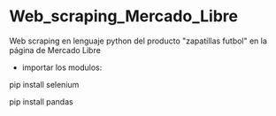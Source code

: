 # Web_scraping_Mercado_Libre
Web scraping en lenguaje python del producto "zapatillas futbol" en la página de Mercado Libre

- importar los modulos:

pip install selenium

pip install pandas
